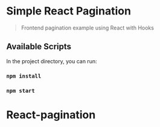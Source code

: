 # Simple React Pagination

> Frontend pagination example using React with Hooks

## Available Scripts

In the project directory, you can run:

### `npm install`

### `npm start`
# React-pagination
